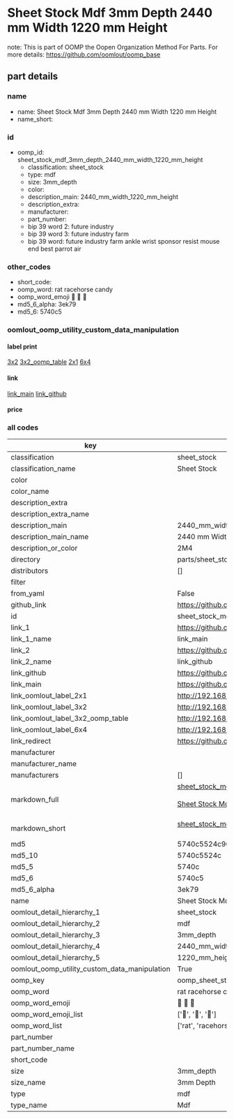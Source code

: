 # Sheet Stock Mdf 3mm Depth 2440 mm Width 1220 mm Height  

note: This is part of OOMP the Oopen Organization Method For Parts. For more details: https://github.com/oomlout/oomp_base

##  part details
  







### name
* name: Sheet Stock Mdf 3mm Depth 2440 mm Width 1220 mm Height
* name_short: 
### id
* oomp_id: sheet_stock_mdf_3mm_depth_2440_mm_width_1220_mm_height
  * classification: sheet_stock
  * type: mdf
  * size: 3mm_depth
  * color: 
  * description_main: 2440_mm_width_1220_mm_height
  * description_extra: 
  * manufacturer: 
  * part_number: 
  * bip 39 word 2: future industry
  * bip 39 word 3: future industry farm
  * bip 39 word: future industry farm ankle wrist sponsor resist mouse end best parrot air

### other_codes
* short_code: 
* oomp_word: rat racehorse candy
* oomp_word_emoji :rat: :racehorse: :candy:
* md5_6_alpha: 3ek79
* md5_6: 5740c5






### oomlout_oomp_utility_custom_data_manipulation
#### label print
[3x2](http://192.168.1.245:1112/?label=oomp%203ek79)
[3x2_oomp_table](http://192.168.1.108:1112/?label=oomp%203ek79)
[2x1](http://192.168.1.242:1112/?label=oomp%203ek79)
[6x4](http://192.168.1.55:1112/?label=oomp%203ek79)    

#### link

[link_main](https://github.com/oomlout/oomlout_oomp_version_1_messy/tree/main/parts/sheet_stock_mdf_3mm_depth_2440_mm_width_1220_mm_height) [link_github](https://github.com/oomlout/oomlout_oomp_version_1_messy/tree/main/parts/sheet_stock_mdf_3mm_depth_2440_mm_width_1220_mm_height)                             

#### price







### all codes 
| key | value |  
| --- | --- |  
| classification | sheet_stock |  
| classification_name | Sheet Stock |  
| color |  |  
| color_name |  |  
| description_extra |  |  
| description_extra_name |  |  
| description_main | 2440_mm_width_1220_mm_height |  
| description_main_name | 2440 mm Width 1220 mm Height |  
| description_or_color | 2M4 |  
| directory | parts/sheet_stock_mdf_3mm_depth_2440_mm_width_1220_mm_height |  
| distributors | [] |  
| filter |  |  
| from_yaml | False |  
| github_link | https://github.com/oomlout/oomlout_oomp_part_src/tree/main/parts/sheet_stock_mdf_3mm_depth_2440_mm_width_1220_mm_height |  
| id | sheet_stock_mdf_3mm_depth_2440_mm_width_1220_mm_height |  
| link_1 | https://github.com/oomlout/oomlout_oomp_version_1_messy/tree/main/parts/sheet_stock_mdf_3mm_depth_2440_mm_width_1220_mm_height |  
| link_1_name | link_main |  
| link_2 | https://github.com/oomlout/oomlout_oomp_version_1_messy/tree/main/parts/sheet_stock_mdf_3mm_depth_2440_mm_width_1220_mm_height |  
| link_2_name | link_github |  
| link_github | https://github.com/oomlout/oomlout_oomp_version_1_messy/tree/main/parts/sheet_stock_mdf_3mm_depth_2440_mm_width_1220_mm_height |  
| link_main | https://github.com/oomlout/oomlout_oomp_version_1_messy/tree/main/parts/sheet_stock_mdf_3mm_depth_2440_mm_width_1220_mm_height |  
| link_oomlout_label_2x1 | http://192.168.1.242:1112/?label=oomp%203ek79 |  
| link_oomlout_label_3x2 | http://192.168.1.245:1112/?label=oomp%203ek79 |  
| link_oomlout_label_3x2_oomp_table | http://192.168.1.108:1112/?label=oomp%203ek79 |  
| link_oomlout_label_6x4 | http://192.168.1.55:1112/?label=oomp%203ek79 |  
| link_redirect | https://github.com/oomlout/oomlout_oomp_version_1_messy/tree/main/parts/sheet_stock_mdf_3mm_depth_2440_mm_width_1220_mm_height |  
| manufacturer |  |  
| manufacturer_name |  |  
| manufacturers | [] |  
| markdown_full | [sheet_stock_mdf_3mm_depth_2440_mm_width_1220_mm_height](none)<br>[](none)<br>[Sheet Stock Mdf 3Mm Depth 2440 Mm Width 1220 Mm Height](none)<br><br> |  
| markdown_short | [sheet_stock_mdf_3mm_depth_2440_mm_width_1220_mm_height](none)<br><br> |  
| md5 | 5740c5524c90b6ef49ff3092a65ccaf4 |  
| md5_10 | 5740c5524c |  
| md5_5 | 5740c |  
| md5_6 | 5740c5 |  
| md5_6_alpha | 3ek79 |  
| name | Sheet Stock Mdf 3mm Depth 2440 mm Width 1220 mm Height |  
| oomlout_detail_hierarchy_1 | sheet_stock |  
| oomlout_detail_hierarchy_2 | mdf |  
| oomlout_detail_hierarchy_3 | 3mm_depth |  
| oomlout_detail_hierarchy_4 | 2440_mm_width |  
| oomlout_detail_hierarchy_5 | 1220_mm_height |  
| oomlout_oomp_utility_custom_data_manipulation | True |  
| oomp_key | oomp_sheet_stock_mdf_3mm_depth_2440_mm_width_1220_mm_height |  
| oomp_word | rat racehorse candy |  
| oomp_word_emoji | :rat: :racehorse: :candy: |  
| oomp_word_emoji_list | [':rat:', ':racehorse:', ':candy:'] |  
| oomp_word_list | ['rat', 'racehorse', 'candy'] |  
| part_number |  |  
| part_number_name |  |  
| short_code |  |  
| size | 3mm_depth |  
| size_name | 3mm Depth |  
| type | mdf |  
| type_name | Mdf |  
